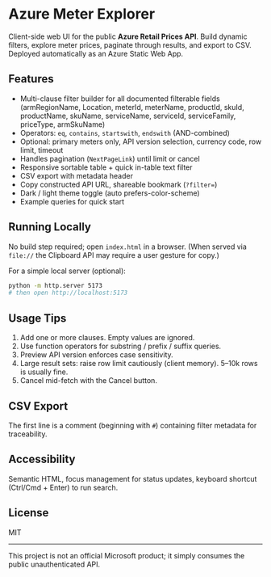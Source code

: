 # Azure Meter Explorer

Client-side web UI for the public **Azure Retail Prices API**. Build dynamic filters, explore meter prices, paginate through results, and export to CSV. Deployed automatically as an Azure Static Web App.

## Features
- Multi-clause filter builder for all documented filterable fields (armRegionName, Location, meterId, meterName, productId, skuId, productName, skuName, serviceName, serviceId, serviceFamily, priceType, armSkuName)
- Operators: `eq`, `contains`, `startswith`, `endswith` (AND-combined)
- Optional: primary meters only, API version selection, currency code, row limit, timeout
- Handles pagination (`NextPageLink`) until limit or cancel
- Responsive sortable table + quick in-table text filter
- CSV export with metadata header
- Copy constructed API URL, shareable bookmark (`?filter=`)
- Dark / light theme toggle (auto prefers-color-scheme)
- Example queries for quick start

## Running Locally
No build step required; open `index.html` in a browser. (When served via `file://` the Clipboard API may require a user gesture for copy.)

For a simple local server (optional):
```bash
python -m http.server 5173
# then open http://localhost:5173
```

## Usage Tips
1. Add one or more clauses. Empty values are ignored.
2. Use function operators for substring / prefix / suffix queries.
3. Preview API version enforces case sensitivity.
4. Large result sets: raise row limit cautiously (client memory). 5–10k rows is usually fine.
5. Cancel mid-fetch with the Cancel button.

## CSV Export
The first line is a comment (beginning with `#`) containing filter metadata for traceability.

## Accessibility
Semantic HTML, focus management for status updates, keyboard shortcut (Ctrl/Cmd + Enter) to run search.

## License
MIT

---
This project is not an official Microsoft product; it simply consumes the public unauthenticated API.
